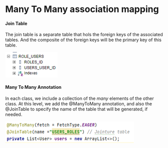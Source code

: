 <h1> Many To Many association mapping</h1>

<h4> Join Table </h4>
The join table is a separate table that hols the foreign keys of the associated tables. And the composite of the foreign keys will be the primary key of this table. 

![join_table](https://github.com/loubnaAminou/LoubnaAminou_JEE/blob/main/JPA_Hibernate_SpringData/ManyToMany/screenshots/join_table.png)

<h4> Many To Many Annotation </h4>
In each class, we include a collection of the <i>many</i> elements of the other class. At this level, we add the @ManyToMany annotation, and also the @JoinTable to specify the name of the table that will be generated, if needed. 

![many_to_many](https://github.com/loubnaAminou/LoubnaAminou_JEE/blob/main/JPA_Hibernate_SpringData/ManyToMany/screenshots/ManyToMany.png)